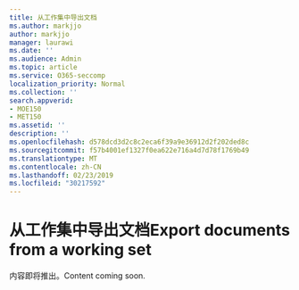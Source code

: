 ```yaml
---
title: 从工作集中导出文档
ms.author: markjjo
author: markjjo
manager: laurawi
ms.date: ''
ms.audience: Admin
ms.topic: article
ms.service: O365-seccomp
localization_priority: Normal
ms.collection: ''
search.appverid:
- MOE150
- MET150
ms.assetid: ''
description: ''
ms.openlocfilehash: d578dcd3d2c8c2eca6f39a9e36912d2f202ded8c
ms.sourcegitcommit: f57b4001ef1327f0ea622e716a4d7d78f1769b49
ms.translationtype: MT
ms.contentlocale: zh-CN
ms.lasthandoff: 02/23/2019
ms.locfileid: "30217592"
---
```

# <a name="export-documents-from-a-working-set"></a><span data-ttu-id="e4053-102">从工作集中导出文档</span><span class="sxs-lookup"><span data-stu-id="e4053-102">Export documents from a working set</span></span>

<span data-ttu-id="e4053-103">内容即将推出。</span><span class="sxs-lookup"><span data-stu-id="e4053-103">Content coming soon.</span></span>